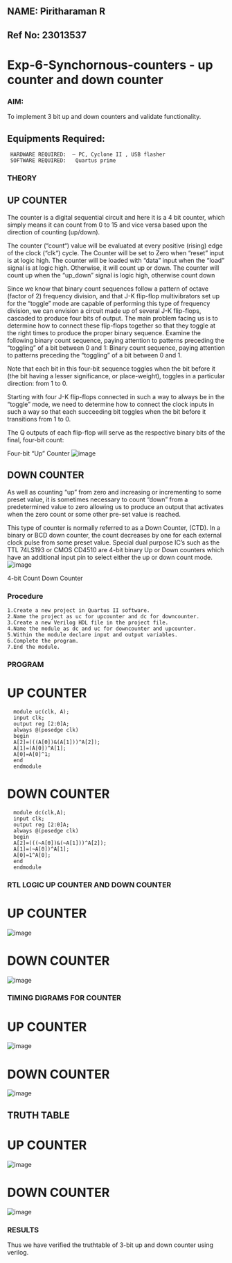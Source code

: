 ## NAME: Piritharaman R
## Ref No: 23013537
# Exp-6-Synchornous-counters - up counter and down counter 
### AIM:
To implement 3 bit up and down counters and validate  functionality.
## Equipments Required:
```
 HARDWARE REQUIRED:  – PC, Cyclone II , USB flasher
 SOFTWARE REQUIRED:   Quartus prime
```
### THEORY 

## UP COUNTER 
The counter is a digital sequential circuit and here it is a 4 bit counter, which simply means it can count from 0 to 15 and vice versa based upon the direction of counting (up/down). 

The counter (“count“) value will be evaluated at every positive (rising) edge of the clock (“clk“) cycle.
The Counter will be set to Zero when “reset” input is at logic high.
The counter will be loaded with “data” input when the “load” signal is at logic high. Otherwise, it will count up or down.
The counter will count up when the “up_down” signal is logic high, otherwise count down

Since we know that binary count sequences follow a pattern of octave (factor of 2) frequency division, and that J-K flip-flop multivibrators set up for the “toggle” mode are capable of performing this type of frequency division, we can envision a circuit made up of several J-K flip-flops, cascaded to produce four bits of output.
The main problem facing us is to determine how to connect these flip-flops together so that they toggle at the right times to produce the proper binary sequence.
Examine the following binary count sequence, paying attention to patterns preceding the “toggling” of a bit between 0 and 1:
Binary count sequence, paying attention to patterns preceding the “toggling” of a bit between 0 and 1.

Note that each bit in this four-bit sequence toggles when the bit before it (the bit having a lesser significance, or place-weight), toggles in a particular direction: from 1 to 0.



 
 

Starting with four J-K flip-flops connected in such a way to always be in the “toggle” mode, we need to determine how to connect the clock inputs in such a way so that each succeeding bit toggles when the bit before it transitions from 1 to 0.

The Q outputs of each flip-flop will serve as the respective binary bits of the final, four-bit count:

 
 

Four-bit “Up” Counter
![image](https://user-images.githubusercontent.com/36288975/169644758-b2f4339d-9532-40c5-af40-8f4f8c942e2c.png)



## DOWN COUNTER 

As well as counting “up” from zero and increasing or incrementing to some preset value, it is sometimes necessary to count “down” from a predetermined value to zero allowing us to produce an output that activates when the zero count or some other pre-set value is reached.

This type of counter is normally referred to as a Down Counter, (CTD). In a binary or BCD down counter, the count decreases by one for each external clock pulse from some preset value. Special dual purpose IC’s such as the TTL 74LS193 or CMOS CD4510 are 4-bit binary Up or Down counters which have an additional input pin to select either the up or down count mode.
![image](https://user-images.githubusercontent.com/36288975/169644844-1a14e123-7228-4ed8-81a9-eb937dff4ac8.png)


4-bit Count Down Counter
### Procedure
```
1.Create a new project in Quartus II software.
2.Name the project as uc for upcounter and dc for downcounter.
3.Create a new Verilog HDL file in the project file.
4.Name the module as dc and uc for downcounter and upcounter.
5.Within the module declare input and output variables.
6.Complete the program.
7.End the module.
```


### PROGRAM 
# UP COUNTER
```
  module uc(clk, A);
  input clk;
  output reg [2:0]A;
  always @(posedge clk)
  begin
  A[2]=(((A[0])&(A[1]))^A[2]);
  A[1]=(A[0])^A[1];
  A[0]=A[0]^1;
  end
  endmodule
```
# DOWN COUNTER
```
  module dc(clk,A);
  input clk;
  output reg [2:0]A;
  always @(posedge clk)
  begin
  A[2]=(((~A[0])&(~A[1]))^A[2]);
  A[1]=(~A[0])^A[1];
  A[0]=1^A[0];
  end
  endmodule
```

### RTL LOGIC UP COUNTER AND DOWN COUNTER  
# UP COUNTER
![image](https://github.com/ramanpiritha/Exp-7-Synchornous-counters-/assets/147084116/9dc10578-9b7a-487b-9071-2543a6a1359e)

# DOWN COUNTER
![image](https://github.com/ramanpiritha/Exp-7-Synchornous-counters-/assets/147084116/3f7ffe04-318c-45fe-ae1b-5914b2565d4e)

### TIMING DIGRAMS FOR COUNTER 
# UP COUNTER
![image](https://github.com/ramanpiritha/Exp-7-Synchornous-counters-/assets/147084116/f2fac73f-a0a1-49bd-b12d-6d33fbdf4585)

# DOWN COUNTER
![image](https://github.com/ramanpiritha/Exp-7-Synchornous-counters-/assets/147084116/5ce4efff-445b-4f77-9d97-efe8a0f1c6e6)


## TRUTH TABLE
# UP COUNTER
![image](https://github.com/ramanpiritha/Exp-7-Synchornous-counters-/assets/147084116/5513740b-8165-4eaf-8422-39a73bc1174e)
# DOWN COUNTER
![image](https://github.com/ramanpiritha/Exp-7-Synchornous-counters-/assets/147084116/56c15bca-22b2-4ec4-8f0e-565120bb0827)

### RESULTS 
Thus we have verified the truthtable of 3-bit up and down counter using verilog.
